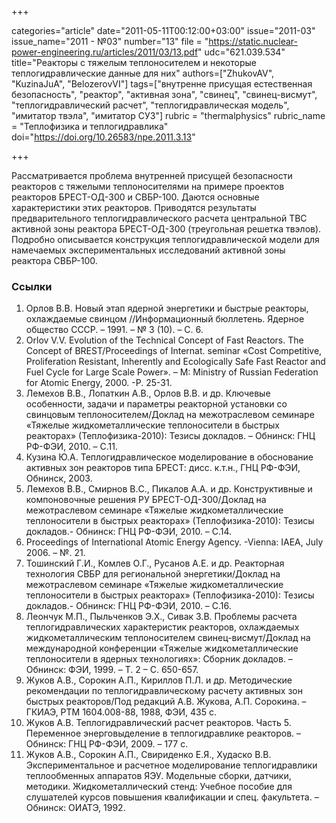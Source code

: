 +++

categories="article"
date="2011-05-11T00:12:00+03:00"
issue="2011-03"
issue_name="2011 - №03"
number="13"
file = "https://static.nuclear-power-engineering.ru/articles/2011/03/13.pdf"
udc="621.039.534"
title="Реакторы с тяжелым теплоносителем и некоторые теплогидравлические данные для них"
authors=["ZhukovAV", "KuzinaJuA", "BelozerovVI"]
tags=["внутренне присущая естественная безопасность", "реактор", "активная зона", "свинец", "свинец-висмут", "теплогидравлический расчет", "теплогидравлическая модель", "имитатор твэла", "имитатор СУЗ"]
rubric = "thermalphysics"
rubric_name = "Теплофизика и теплогидравлика"
doi="https://doi.org/10.26583/npe.2011.3.13"

+++

Рассматривается проблема внутренней присущей безопасности реакторов с тяжелыми теплоносителями на примере проектов реакторов БРЕСТ-ОД-300 и СВБР-100. Даются основные характеристики этих реакторов. Приводятся результаты предварительного теплогидравлического расчета центральной ТВС активной зоны реактора БРЕСТ-ОД-300 (треугольная решетка твэлов). Подробно описывается конструкция теплогидравлической модели для намечаемых экспериментальных исследований активной зоны реактора СВБР-100.

### Ссылки

1. Орлов В.В. Новый этап ядерной энергетики и быстрые реакторы, охлаждаемые свинцом //Информационный бюллетень. Ядерное общество СССР. – 1991. – № 3 (10). – С. 6.
2. Orlov V.V. Evolution of the Technical Concept of Fast Reactors. The Concept of BREST/Proceedings of Internat. seminar «Cost Competitive, Proliferation Resistant, Inherently and Ecologically Safe Fast Reactor and Fuel Cycle for Large Scale Power». – М: Ministry of Russian Federation for Atomic Energy, 2000. -P. 25-31.
3. Лемехов В.В., Лопаткин А.В., Орлов В.В. и др. Ключевые особенности, задачи и параметры реакторной установки со свинцовым теплоносителем/Доклад на межотраслевом семинаре «Тяжелые жидкометаллические теплоносители в быстрых реакторах» (Теплофизика-2010): Тезисы докладов. – Обнинск: ГНЦ РФ-ФЭИ, 2010. – С.11.
4. Кузина Ю.А. Теплогидравлическое моделирование в обоснование активных зон реакторов типа БРЕСТ: дисс. к.т.н., ГНЦ РФ-ФЭИ, Обнинск, 2003.
5. Лемехов В.В., Смирнов В.C., Пикалов А.А. и др. Конструктивные и компоновочные решения РУ БРЕСТ-ОД-300/Доклад на межотраслевом семинаре «Тяжелые жидкометаллические теплоносители в быстрых реакторах» (Теплофизика-2010): Тезисы докладов.- Обнинск: ГНЦ РФ-ФЭИ, 2010. – С.14.
6. Proceedings of International Atomic Energy Agency. -Vienna: IAEA, July 2006. – №. 21.
7. Тошинский Г.И., Комлев О.Г., Русанов А.Е. и др. Реакторная технология СВБР для региональной энергетики/Доклад на межотраслевом семинаре «Тяжелые жидкометаллические теплоносители в быстрых реакторах» (Теплофизика-2010): Тезисы докладов.- Обнинск: ГНЦ РФ-ФЭИ, 2010. – С.16.
8. Леончук М.П., Пыльченков Э.Х., Сивак З.В. Проблемы расчета теплогидравлических характеристик реакторов, охлаждаемых жидкометаллическим теплоносителем свинец-висмут/Доклад на международной конференции «Тяжелые жидкометаллические теплоносители в ядерных технологиях»: Сборник докладов. – Обнинск: ФЭИ, 1999. – Т. 2 – С. 650-657.
9. Жуков А.В., Сорокин А.П., Кириллов П.Л. и др. Методические рекомендации по теплогидравлическому расчету активных зон быстрых реакторов/Под редакций А.В. Жукова, А.П. Сорокина. – ГКИАЭ, РТМ 1604.008-88, 1988, ФЭИ, 435 с.
10. Жуков А.В. Теплогидравлический расчет реакторов. Часть 5. Переменное энерговыделение в теплогидравлике реакторов. – Обнинск: ГНЦ РФ-ФЭИ, 2009. – 177 с.
11. Жуков А.В., Сорокин А.П., Свириденко Е.Я., Худаско В.В. Экспериментальное и расчетное моделирование теплогидравлики теплообменных аппаратов ЯЭУ. Модельные сборки, датчики, методики. Жидкометаллический стенд: Учебное пособие для слушателей курсов повышения квалификации и спец. факультета. – Обнинск: ОИАТЭ, 1992.